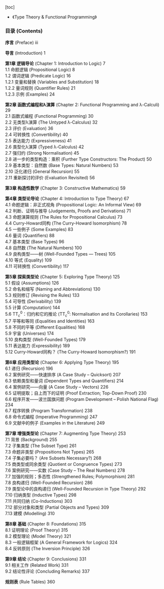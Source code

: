 [toc]

- 《Type Theory & Functional Programming》

### 目录 (Contents)

**序言** (Preface) iii

**导言** (Introduction) 1

**第1章 逻辑导论** (Chapter 1: Introduction to Logic) 7  
1.1 命题逻辑 (Propositional Logic) 8  
1.2 谓词逻辑 (Predicate Logic) 16  
1.2.1 变量和替换 (Variables and Substitution) 18  
1.2.2 量词规则 (Quantifier Rules) 21  
1.2.3 示例 (Examples) 24

**第2章 函数式编程和λ演算** (Chapter 2: Functional Programming and λ-Calculi) 29  
2.1 函数式编程 (Functional Programming) 30  
2.2 无类型λ演算 (The Untyped λ-Calculus) 32  
2.3 评价 (Evaluation) 36  
2.4 可转换性 (Convertibility) 40  
2.5 表达能力 (Expressiveness) 41  
2.6 类型化λ演算 (Typed λ-Calculus) 42  
2.7 强归约 (Strong Normalisation) 45  
2.8 进一步的类型构造：乘积 (Further Type Constructors: The Product) 50  
2.9 基本类型：自然数 (Base Types: Natural Numbers) 53  
2.10 泛化递归 (General Recursion) 55  
2.11 重新探讨的评价 (Evaluation Revisited) 56

**第3章 构造性数学** (Chapter 3: Constructive Mathematics) 59

**第4章 类型论导论** (Chapter 4: Introduction to Type Theory) 67  
4.1 命题逻辑：非正式视角 (Propositional Logic: An Informal View) 69  
4.2 判断、证明与推导 (Judgements, Proofs and Derivations) 71  
4.3 命题演算规则 (The Rules for Propositional Calculus) 73  
4.4 Curry-Howard同构 (The Curry-Howard Isomorphism) 78  
4.5 一些例子 (Some Examples) 83  
4.6 量词 (Quantifiers) 88  
4.7 基本类型 (Base Types) 96  
4.8 自然数 (The Natural Numbers) 100  
4.9 良构类型——树 (Well-Founded Types — Trees) 105  
4.10 等式 (Equality) 109  
4.11 可转换性 (Convertibility) 117

**第5章 探索类型论** (Chapter 5: Exploring Type Theory) 125  
5.1 假设 (Assumptions) 126  
5.2 命名和缩写 (Naming and Abbreviations) 130  
5.3 规则修订 (Revising the Rules) 133  
5.4 可导性 (Derivability) 139  
5.5 计算 (Computation) 144  
5.6 TT$_{c}^{0}$：归约和它的推论 (TT$_{c}^{0}$: Normalisation and Its Corollaries) 153  
5.7 平等和等同 (Equalities and Identities) 163  
5.8 不同的平等 (Different Equalities) 168  
5.9 宇宙 (Universes) 174  
5.10 良构类型 (Well-Founded Types) 179  
5.11 表达能力 (Expressibility) 189  
5.12 Curry-Howard同构？ (The Curry-Howard Isomorphism?) 191

**第6章 应用类型论** (Chapter 6: Applying Type Theory) 195  
6.1 递归 (Recursion) 196  
6.2 案例研究——快速排序 (A Case Study – Quicksort) 207  
6.3 依赖类型和量词 (Dependent Types and Quantifiers) 214  
6.4 案例研究——向量 (A Case Study – Vectors) 226  
6.5 证明提取；自上而下的证明 (Proof Extraction; Top-Down Proof) 230  
6.6 程序开发——波兰国旗问题 (Program Development – Polish National Flag) 234  
6.7 程序转换 (Program Transformation) 238  
6.8 命令式编程 (Imperative Programming) 247  
6.9 文献中的例子 (Examples in the Literature) 249

**第7章 增强类型论** (Chapter 7: Augmenting Type Theory) 253  
7.1 背景 (Background) 255  
7.2 子集类型 (The Subset Type) 261  
7.3 命题非类型 (Propositions Not Types) 265  
7.4 子集必要吗？ (Are Subsets Necessary?) 268  
7.5 商类型或同余类型 (Quotient or Congruence Types) 273  
7.6 案例研究——实数 (Case Study – The Real Numbers) 278  
7.7 加强的规则；多态性 (Strengthened Rules; Polymorphism) 281  
7.8 良构递归 (Well-Founded Recursion) 286  
7.9 类型论中的良构递归 (Well-Founded Recursion in Type Theory) 292  
7.10 归纳类型 (Inductive Types) 298  
7.11 共同归纳 (Co-Inductions) 303  
7.12 部分对象和类型 (Partial Objects and Types) 309  
7.13 建模 (Modelling) 310

**第8章 基础** (Chapter 8: Foundations) 315  
8.1 证明理论 (Proof Theory) 315  
8.2 模型理论 (Model Theory) 321  
8.3 一般逻辑框架 (A General Framework for Logics) 324  
8.4 反转原则 (The Inversion Principle) 326

**第9章 结论** (Chapter 9: Conclusions) 331  
9.1 相关工作 (Related Work) 331  
9.2 结论性评论 (Concluding Remarks) 337

**规则表** (Rule Tables) 360
